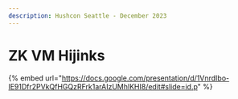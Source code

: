 ```yaml
---
description: Hushcon Seattle - December 2023
---
```


# ZK VM Hijinks

{% embed url="https://docs.google.com/presentation/d/1VnrdIbo-lE91Dfr2PVkQfHGQzRFrk1arAIzUMhlKHI8/edit#slide=id.p" %}
